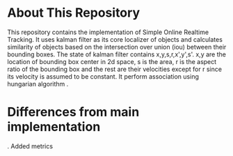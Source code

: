 # About This Repository

This repository contains the implementation of Simple Online Realtime Tracking. It uses kalman filter as its core localizer of objects and calculates similarity of objects based on the intersection over union (iou) between their bounding boxes. The state of kalman filter contains x,y,s,r,x',y',s'. x,y are the location of bounding box center in 2d space, s is the area, r is the aspect ratio of the bounding box and the rest are their velocities except for r since its velocity is assumed to be constant. It perform association using hungarian algorithm . 

# Differences from main implementation

. Added metrics 
